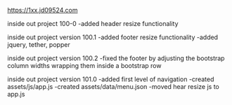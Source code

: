 https://1xx.jd09524.com

inside out project 100-0
	-added header resize functionality

inside out project version 100.1
	-added footer resize functionality
	-added jquery, tether, popper
	
inside out project version 100.2
  -fixed the footer by adjusting the bootstrap column widths wrapping them inside a bootstrap row
  
  inside out project version 101.0
  	-added first level of navigation
	-created assets/js/app.js
	-created assets/data/menu.json
	-moved hear resize js to app.js